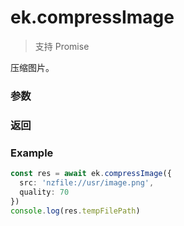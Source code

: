 # ek.compressImage

> <Icon type="success" /> 支持 Promise

压缩图片。

### 参数

<Props :data="props" options />

### 返回

<Results :data="results" />

### Example

```ts
const res = await ek.compressImage({
  src: 'nzfile://usr/image.png',
  quality: 70
})
console.log(res.tempFilePath)
```

<script setup>
const props = [
    {
        name: "src", 
        type: "string",
        default: "",
        required: true, 
        desc: "图片的路径，支持本地路径、代码包路径"
    },
    {
        name: "quality", 
        type: "number",
        default: "",
        required: false, 
        desc: "压缩质量，范围0～100，数值越小，质量越低，压缩率越高"
    },
]

const results = [
  {
    name: 'tempFilePath',
    type: 'string',
    desc: '压缩后图片的临时文件路径 (本地路径)，jpg 格式'
  },
]
</script>
